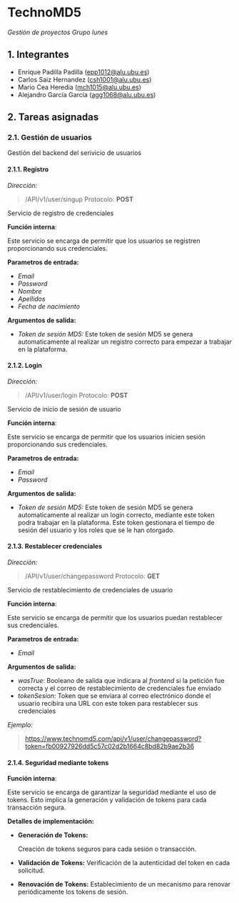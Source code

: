 # TechnoMD5
*Gestión de proyectos*
*Grupo lunes*
## 1. Integrantes
 - Enrique Padilla Padilla (epp1012@alu.ubu.es)
 - Carlos Saiz Hernandez (csh1001@alu.ubu.es)
 - Mario Cea Heredia (mch1015@alu.ubu.es)
 - Alejandro García García (agg1068@alu.ubu.es)

 ## 2. Tareas asignadas
 ### 2.1. Gestión de usuarios
Gestión del backend del serivicio de usuarios
 #### 2.1.1. Registro

*Dirección:*

 > /API/v1/user/singup
  Protocolo: **POST**

 Servicio de registro de credenciales

 **Función interna**:
 
 Este servicio se encarga de permitir que los usuarios se registren proporcionando sus credenciales.

**Parametros de entrada:**
 - *Email*
 - *Password*
 - *Nombre*
 - *Apellidos*
 - *Fecha de nacimiento*

**Argumentos de salida:**
 - *Token de sesión MD5:* Este token de sesión MD5 se genera automaticamente al realizar un registro correcto para empezar a trabajar en la plataforma.

 #### 2.1.2. Login

*Dirección:*
 > /API/v1/user/login
  Protocolo: **POST**

 Servicio de inicio de sesión de usuario

 **Función interna**:
 
Este servicio se encarga de permitir que los usuarios inicien sesión proporcionando sus credenciales.

**Parametros de entrada:**
 - *Email*
 - *Password*

**Argumentos de salida:**
 - *Token de sesión MD5:* Este token de sesión MD5 se genera automaticamente al realizar un login correcto, mediante este token podra trabajar en la plataforma. Este token gestionara el tiempo de sesión del usuario y los roles que se le han otorgado.

 #### 2.1.3. Restablecer credenciales

*Dirección:*
 > /API/v1/user/changepassword 
 Protocolo: **GET**
 

 Servicio de restablecimiento de credenciales de usuario

 **Función interna**:
 
Este servicio se encarga de permitir que los usuarios puedan restablecer sus credenciales.

**Parametros de entrada:**
 - *Email*

**Argumentos de salida:**
 - *wasTrue*: Booleano de salida que indicara al *frontend* si la petición fue correcta y el correo de restablecimiento de credenciales fue enviado
- *tokenSesion*: Token que se enviara al correo electrónico donde el usuario recibira una URL con este token para restablecer sus credenciales

*Ejemplo:*
> https://www.technomd5.com/api/v1/user/changepassword?token=fb00927926dd5c57c02d2b1664c8bd82b9ae2b36

#### 2.1.4. Seguridad mediante tokens

**Función interna**:

Este servicio se encarga de garantizar la seguridad mediante el uso de tokens. Esto implica la generación y validación de tokens para cada transacción segura.

**Detalles de implementación:**

 - **Generación de Tokens:**

    Creación de tokens seguros para cada sesión o transacción.
    
 - **Validación de Tokens:**
    Verificación de la autenticidad del token en cada solicitud.

 - **Renovación de Tokens:**
Establecimiento de un mecanismo para renovar periódicamente los tokens de sesión.
